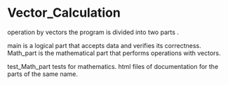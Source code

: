 # Vector_Calculation
operation by vectors
the program is divided into two parts .

main is a logical part that accepts data and verifies its correctness.
Math_part is the mathematical part that performs operations with vectors. 

test_Math_part tests for mathematics.
html files of documentation for the parts of the same name.
